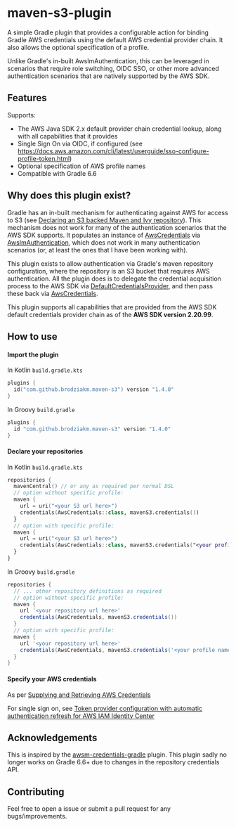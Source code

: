 # maven-s3-plugin

A simple Gradle plugin that provides a configurable action for binding Gradle AWS credentials using the default 
AWS credential provider chain. It also allows the optional specification of a profile. 

Unlike Gradle's in-built AwsImAuthentication, this can be leveraged in scenarios that require role switching, OIDC SSO,
or other more advanced authentication scenarios that are natively supported by the AWS SDK.

## Features

Supports:
* The AWS Java SDK 2.x default provider chain credential lookup, along with all capabilities that it provides
* Single Sign On via OIDC, if configured (see https://docs.aws.amazon.com/cli/latest/userguide/sso-configure-profile-token.html)
* Optional specification of AWS profile names
* Compatible with Gradle 6.6

## Why does this plugin exist?

Gradle has an in-built mechanism for authenticating against AWS for access to S3 (see [Declaring an S3 backed Maven and Ivy repository](https://docs.gradle.org/current/userguide/declaring_repositories.html#ex-declaring-an-s3-backed-maven-and-ivy-repository)). 
This mechanism does not work for many of the authentication scenarios that the AWS SDK supports. It populates an 
instance of [AwsCredentials](https://docs.gradle.org/current/javadoc/org/gradle/api/credentials/AwsCredentials.html) via [AwsImAuthentication](https://docs.gradle.org/current/javadoc/org/gradle/authentication/aws/AwsImAuthentication.html), which
does not work in many authentication scenarios (or, at least the ones that I have been working with).

This plugin exists to allow authentication via Gradle's maven repository configuration, where the repository is an S3
bucket that requires AWS authentication. All the plugin does is to delegate the credential acquisition process to the
AWS SDK via [DefaultCredentialsProvider](https://sdk.amazonaws.com/java/api/latest/software/amazon/awssdk/auth/credentials/DefaultCredentialsProvider.html),
and then pass these back via [AwsCredentials](https://docs.gradle.org/current/javadoc/org/gradle/api/credentials/AwsCredentials.html).

This plugin supports all capabilities that are provided from the AWS SDK default credentials provider chain as of the
**AWS SDK version 2.20.99**.

## How to use

#### Import the plugin

In Kotlin `build.gradle.kts`

```kotlin
plugins {
  id("com.github.brodziakm.maven-s3") version "1.4.0"
}
```

In Groovy `build.gradle`

```groovy
plugins {
  id "com.github.brodziakm.maven-s3" version "1.4.0"
}
```

#### Declare your repositories

In Kotlin `build.gradle.kts`

```kotlin
repositories {
  mavenCentral() // or any as required per normal DSL
  // option without specific profile:
  maven {
    url = uri("<your S3 url here>")
    credentials(AwsCredentials::class, mavenS3.credentials())
  }
  // option with specific profile:
  maven {
    url = uri("<your S3 url here>")
    credentials(AwsCredentials::class, mavenS3.credentials("<your profile name here>"))
  }
}
```

In Groovy `build.gradle`

```groovy
repositories {
  // ... other repository definitions as required
  // option without specific profile:
  maven {
    url '<your repository url here>'
    credentials(AwsCredentials, mavenS3.credentials())
  }
  // option with specific profile:
  maven {
    url '<your repository url here>'
    credentials(AwsCredentials, mavenS3.credentials('<your profile name here>'))
  }
}
```

#### Specify your AWS credentials

As per [Supplying and Retrieving AWS Credentials](https://docs.aws.amazon.com/sdk-for-java/latest/developer-guide/credentials-chain.html)

For single sign on, see [Token provider configuration with automatic authentication refresh for AWS IAM Identity Center](https://docs.aws.amazon.com/cli/latest/userguide/sso-configure-profile-token.html)

## Acknowledgements

This is inspired by the [awsm-credentials-gradle](https://github.com/itsallcode/awsm-credentials-gradle) plugin. This
plugin sadly no longer works on Gradle 6.6+ due to changes in the repository credentials API. 

## Contributing

Feel free to open a issue or submit a pull request for any bugs/improvements.
